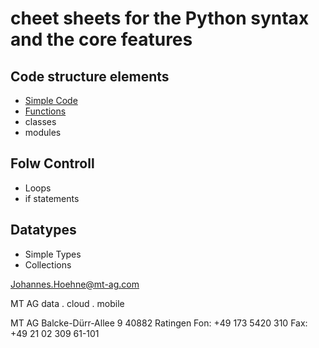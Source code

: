 # cheet sheets for the Python syntax and the core features

## Code structure elements

- [Simple Code](./CheatSheets/SimpleCode.ipynb)
- [Functions](./CheatSheets/Functions.ipynb)
- classes
- modules

## Folw Controll

- Loops
- if statements

## Datatypes

- Simple Types
- Collections



Johannes.Hoehne@mt-ag.com


MT AG
data . cloud . mobile

MT AG
Balcke-Dürr-Allee 9
40882 Ratingen
Fon: +49 173 5420 310
Fax: +49 21 02 309 61-101

